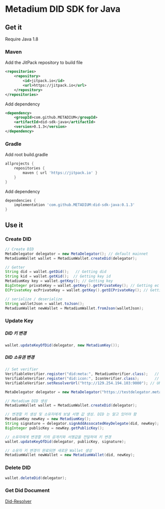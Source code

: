 # Metadium DID SDK for Java

## Get it

Require Java 1.8

### Maven
Add the JitPack repository to build file

```xml
<repositories>
    <repository>
        <id>jitpack.io</id>
        <url>https://jitpack.io</url>
    </repository>
</repositories>
```

Add dependency

```xml
<dependency>
    <groupId>com.github.METADIUM</groupId>
    <artifactId>did-sdk-java</artifactId>
    <version>0.1.3</version>
</dependency>
```
### Gradle
Add root build.gradle

```gradle
allprojects {
    repositories {
        maven { url 'https://jitpack.io' }
    }
}
```
Add dependency

```gradle
dependencies {
    implementation 'com.github.METADIUM:did-sdk-java:0.1.3'
}
```


## Use it

### Create DID

```java
// Create DID
MetaDelegator delegator = new MetaDelegator(); // default mainnet
MetadiumWallet wallet = MetadiumWallet.createDid(delegator);

// Getter
String did = wallet.getDid();	// Getting did
String kid = wallet.getKid();  // Getting key id
MetadiumKey key = wallet.getKey(); // Getting key
BigInteger privateKey = wallet.getKey().getPrivateKey(); // Getting ec private key. bigint
ECPrivateKey ecPrivateKey = wallet.getKey().getECPrivateKey(); // Getting ec private key. ECPrivateKey

// serialize / deserialize
String walletJson = wallet.toJson();
MetadiumWallet newWallet = MetadiumWallet.fromJson(walletJson);
```

### Update Key

##### DID 키 변경

```java
wallet.updateKeyOfDid(delegator, new MetadiumKey());
```


##### DID 소유권 변경

```java
// Set verifier
VerifiableVerifier.register("did:meta:", MetadiumVerifier.class);	// META
VerifiableVerifier.register("did:icon:", IconVerifier.class);		// ICON
VerifiableVerifier.setResolverUrl("http://129.254.194.103:9000"); // UNIVERSIAL : http://129.254.194.103:9000, META : http://129.254.194.113

MetaDelegator delegator = new MetaDelegator("https://testdelegator.metadium.com", "https://testdelegator.metadium.com");

// Metadium DID 생성
MetadiumWallet wallet = MetadiumWallet.createDid(delegator);

// 변경할 키 생성 및 소유자에게 보낼 서명 값 생성. DID 는 알고 있어야 함
MetadiumKey newKey = new MetadiumKey();
String signature = delegator.signAddAssocatedKeyDelegate(did, newKey);
BigInteger publicKey = newKey.getPublicKey();

// 소유자에게 변경할 키의 공개키와 서명값을 전달하여 키 변경
wallet.updateKeyOfDid(delegator, publicKey, signature);

// 소유자 키 변경이 완료되면 새로운 Wallet 생성
MetadiumWallet newWallet = new MetadiumWallet(did, newKey);
```


### Delete DID

```java
wallet.deleteDid(delegator);
```

### Get Did Document

[Did-Resolver](https://github.com/METADIUM/did-resolver-java-client)

